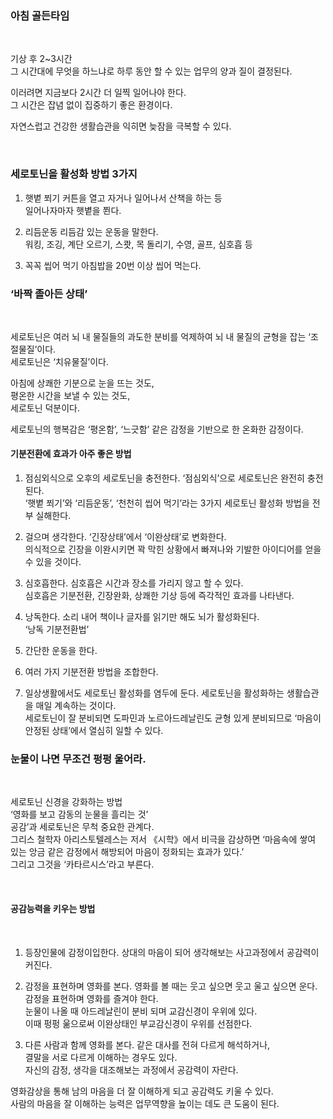 

### 아침 골든타임

<br>

기상 후 2~3시간<br>
그 시간대에 무엇을 하느냐로 하루 동안 할 수 있는 업무의 양과 질이 결정된다.<br>

이러려면 지금보다 2시간 더 일찍 일어나야 한다.<br>
그 시간은 잡념 없이 집중하기 좋은 환경이다.<br>

자연스럽고 건강한 생활습관을 익히면 늦잠을 극복할 수 있다.<br>

<br>

### 세로토닌을 활성화 방법 3가지

1. 햇볕 쬐기
커튼을 열고 자거나 일어나서 산책을 하는 등<br>
일어나자마자 햇볕을 쬔다.<br>

2. 리듬운동
리듬감 있는 운동을 말한다.<br>
워킹, 조깅, 계단 오르기, 스쾃, 목 돌리기, 수영, 골프, 심호흡 등<br>

3. 꼭꼭 씹어 먹기
아침밥을 20번 이상 씹어 먹는다.<br>



### ‘바짝 졸아든 상태’

<br>

세로토닌은 여러 뇌 내 물질들의 과도한 분비를 억제하여 뇌 내 물질의 균형을 잡는 ‘조절물질’이다.<br>
세로토닌은 ‘치유물질’이다.<br>

아침에 상쾌한 기분으로 눈을 뜨는 것도, <br>
평온한 시간을 보낼 수 있는 것도,<br>
세로토닌 덕분이다.<br>

세로토닌의 행복감은 ‘평온함’, ‘느긋함’ 같은 감정을 기반으로 한 온화한 감정이다.<br>

#### 기분전환에 효과가 아주 좋은 방법

1. 점심외식으로 오후의 세로토닌을 충전한다.
‘점심외식’으로 세로토닌은 완전히 충전된다.<br>
‘햇볕 쬐기’와 ‘리듬운동’, ‘천천히 씹어 먹기’라는 3가지 세로토닌 활성화 방법을 전부 실해한다.<br>

2. 걸으며 생각한다.
‘긴장상태’에서 ‘이완상태’로 변화한다.<br>
의식적으로 긴장을 이완시키면 꽉 막힌 상황에서 빠져나와 기발한 아이디어를 얻을 수 있을 것이다.<br>

3. 심호흡한다.
심호흡은 시간과 장소를 가리지 않고 할 수 있다.<br>
심호흡은 기분전환, 긴장완화, 상쾌한 기상 등에 즉각적인 효과를 나타낸다.<br>

4. 낭독한다.
소리 내어 책이나 글자를 읽기만 해도 뇌가 활성화된다.<br>
‘낭독 기분전환법’

5. 간단한 운동을 한다.

6. 여러 가지 기분전환 방법을 조합한다.

7. 일상생활에서도 세로토닌 활성화를 염두에 둔다.
세로토닌을 활성화하는 생활습관을 매일 계속하는 것이다.<br>
세로토닌이 잘 분비되면 도파민과 노르아드레날린도 균형 있게 분비되므로 ‘마음이 안정된 상태’에서 열심히 일할 수 있다.

### 눈물이 나면 무조건 펑펑 울어라.
<br>

세로토닌 신경을 강화하는 방법<br>
‘영화를 보고 감동의 눈물을 흘리는 것’<br>
공감’과 세로토닌은 무척 중요한 관계다. <br>
그리스 철학자 아리스토텔레스는 저서 《시학》에서 비극을 감상하면 ‘마음속에 쌓여 있는 앙금 같은 감정에서 해방되어 마음이 정화되는 효과가 있다.’<br>
그리고 그것을 ‘카타르시스’라고 부른다.<br>

<br>

#### 공감능력을 키우는 방법
<br>

1. 등장인물에 감정이입한다.
	상대의 마음이 되어 생각해보는 사고과정에서 공감력이 커진다.<br>

2. 감정을 표현하며 영화를 본다.
	영화를 볼 때는 웃고 싶으면 웃고 울고 싶으면 운다.<br>
	감정을 표현하며 영화를 즐겨야 한다.<br>
	눈물이 나올 때 아드레날린이 분비 되며 교감신경이 우위에 있다.<br>
	이때 펑펑 욺으로써 이완상태인 부교감신경이 우위를 선점한다.<br>

3. 다른 사람과 함께 영화를 본다.
	같은 대사를 전혀 다르게 해석하거나,<br>
	결말을 서로 다르게 이해하는 경우도 있다.<br>
	자신의 감정, 생각을 대조해보는 과정에서 공감력이 자란다.<br>

영화감상을 통해 남의 마음을 더 잘 이해하게 되고 공감력도 키울 수 있다.<br>
사람의 마음을 잘 이해하는 능력은 업무역향을 높이는 데도 큰 도움이 된다.<br>
